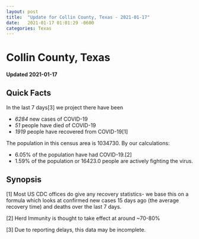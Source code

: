 ```yaml
---
layout: post
title:  "Update for Collin County, Texas - 2021-01-17"
date:   2021-01-17 01:01:29 -0600
categories: Texas
---
```


# Collin County, Texas
#### Updated 2021-01-17

## Quick Facts

In the last 7 days[3] we project there have been
- *6284* new cases of COVID-19
- *51* people have died of COVID-19
- *1919* people have recovered from COVID-19[1]

The population in this census area is 1034730. By our calculations:
- 6.05% of the population have had COVID-19.[2]
- 1.59% of the population or 16423.0 people are actively fighting the virus.

## Synopsis




[1] Most US CDC offices do give any recovery statistics- we base this on a formula which looks at confirmed new cases
15 days ago (the average recovery time) and deaths over the last 7 days.

[2] Herd Immunity is thought to take effect at around ~70-80%

[3] Due to reporting delays, this data may be incomplete.
 
    